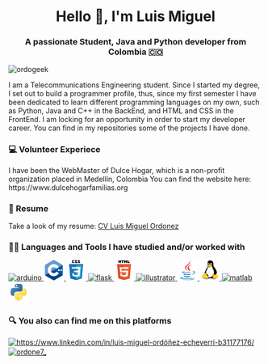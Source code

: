 <h1 align="center">Hello 👋, I'm Luis Miguel</h1>
<h3 align="center">A passionate Student, Java and Python developer from Colombia 🇨🇴</h3>

<p align="left"> <img src="https://komarev.com/ghpvc/?username=ordogeek&label=Profile%20views&color=0e75b6&style=flat" alt="ordogeek" /> </p>

<p align="left">I am a Telecommunications Engineering student. Since I started my degree, I set out to build a programmer profile, thus, since my first semester I have been dedicated to learn different programming languages on my own, such as Python, Java and C++ in the BackEnd, and HTML and CSS in the FrontEnd. I am locking for an opportunity in order to start my developer career. You can find in my repositories some of the projects I have done.</p>

<h3>💻 Volunteer Experiece</h3>
I have been the WebMaster of Dulce Hogar, which is a non-profit organization placed in Medellín, Colombia
You can find the website here: https://www.dulcehogarfamilias.org

<h3>📄 Resume</h3>

 Take a look of my resume: [CV Luis Miguel Ordonez](https://drive.google.com/file/d/1t7D9EW9ZKuouL-d7hoUCYuqOz74Fd7qg/view?usp=sharing)

<h3 align="left"> 👨‍💻 Languages and Tools I have studied and/or worked with</h3>
<p align="left"> <a href="https://www.arduino.cc/" target="_blank" rel="noreferrer"> <img src="https://cdn.worldvectorlogo.com/logos/arduino-1.svg" alt="arduino" width="40" height="40"/> </a> <a href="https://www.w3schools.com/cpp/" target="_blank" rel="noreferrer"> <img src="https://raw.githubusercontent.com/devicons/devicon/master/icons/cplusplus/cplusplus-original.svg" alt="cplusplus" width="40" height="40"/> </a> <a href="https://www.w3schools.com/css/" target="_blank" rel="noreferrer"> <img src="https://raw.githubusercontent.com/devicons/devicon/master/icons/css3/css3-original-wordmark.svg" alt="css3" width="40" height="40"/> </a> <a href="https://flask.palletsprojects.com/" target="_blank" rel="noreferrer"> <img src="https://www.vectorlogo.zone/logos/pocoo_flask/pocoo_flask-icon.svg" alt="flask" width="40" height="40"/> </a> <a href="https://www.w3.org/html/" target="_blank" rel="noreferrer"> <img src="https://raw.githubusercontent.com/devicons/devicon/master/icons/html5/html5-original-wordmark.svg" alt="html5" width="40" height="40"/> </a> <a href="https://www.adobe.com/in/products/illustrator.html" target="_blank" rel="noreferrer"> <img src="https://www.vectorlogo.zone/logos/adobe_illustrator/adobe_illustrator-icon.svg" alt="illustrator" width="40" height="40"/> </a> <a href="https://www.java.com" target="_blank" rel="noreferrer"> <img src="https://raw.githubusercontent.com/devicons/devicon/master/icons/java/java-original.svg" alt="java" width="40" height="40"/> </a> <a href="https://www.linux.org/" target="_blank" rel="noreferrer"> <img src="https://raw.githubusercontent.com/devicons/devicon/master/icons/linux/linux-original.svg" alt="linux" width="40" height="40"/> </a> <a href="https://www.mathworks.com/" target="_blank" rel="noreferrer"> <img src="https://upload.wikimedia.org/wikipedia/commons/2/21/Matlab_Logo.png" alt="matlab" width="40" height="40"/> </a> <a href="https://www.python.org" target="_blank" rel="noreferrer"> <img src="https://raw.githubusercontent.com/devicons/devicon/master/icons/python/python-original.svg" alt="python" width="40" height="40"/> </a> </p>

<h3 align="left">🔍 You also can find me on this platforms</h3>
<p align="left">
<a href="https://linkedin.com/in/https://www.linkedin.com/in/luis-miguel-ordóñez-echeverri-b31177176/" target="blank"><img align="center" src="https://raw.githubusercontent.com/rahuldkjain/github-profile-readme-generator/master/src/images/icons/Social/linked-in-alt.svg" alt="https://www.linkedin.com/in/luis-miguel-ordóñez-echeverri-b31177176/" height="30" width="40" /></a>
<a href="https://instagram.com/ordone7_" target="blank"><img align="center" src="https://raw.githubusercontent.com/rahuldkjain/github-profile-readme-generator/master/src/images/icons/Social/instagram.svg" alt="ordone7_" height="30" width="40" /></a>
</p>

